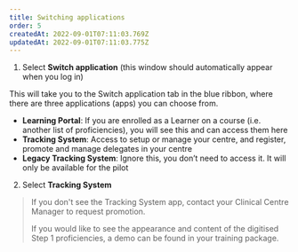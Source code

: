```yaml
---
title: Switching applications
order: 5
createdAt: 2022-09-01T07:11:03.769Z
updatedAt: 2022-09-01T07:11:03.775Z
---
```

1. Select **Switch application** (this window should automatically appear when you log in)​

This will take you to the Switch application tab in the blue ribbon, where there are three applications (apps) you can choose from.​

- **Learning Portal**: If you are enrolled as a Learner on a course (i.e. another list of proficiencies), you will see this and can access them here​
- **Tracking System**: Access to setup or manage your centre, and register, promote and manage delegates in your centre​
- **Legacy Tracking System**: Ignore this, you don’t need to access it. It will only be available for the pilot​

2. Select **Tracking System​**

> If you don't see the Tracking System app, contact your Clinical Centre Manager to request promotion​.
>
> If you would like to see the appearance and content of the digitised Step 1 proficiencies, a demo can be found in your training package​.
